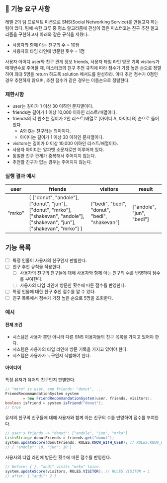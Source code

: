 ## 🚀 기능 요구 사항

레벨 2의 팀 프로젝트 미션으로 SNS(Social Networking Service)를 만들고자 하는 팀이 있다. 팀에 속한 크루 중 평소 알고리즘에 관심이 많은 미스터코는 친구 추천 알고리즘을 구현하고자 아래와 같은 규칙을 세웠다.

- 사용자와 함께 아는 친구의 수 = 10점 
- 사용자의 타임 라인에 방문한 횟수 = 1점

사용자 아이디 user와 친구 관계 정보 friends, 사용자 타임 라인 방문 기록 visitors가 매개변수로 주어질 때, 미스터코의 친구 추천 규칙에 따라 점수가 가장 높은 순으로 정렬하여 최대 5명을 return 하도록 solution 메서드를 완성하라. 이때 추천 점수가 0점인 경우 추천하지 않으며, 추천 점수가 같은 경우는 이름순으로 정렬한다.

### 제한사항

- user는 길이가 1 이상 30 이하인 문자열이다.
- friends는 길이가 1 이상 10,000 이하인 리스트/배열이다.
- friends의 각 원소는 길이가 2인 리스트/배열로 [아이디 A, 아이디 B] 순으로 들어있다.
  - A와 B는 친구라는 의미이다.
  - 아이디는 길이가 1 이상 30 이하인 문자열이다.
- visitors는 길이가 0 이상 10,000 이하인 리스트/배열이다.
- 사용자 아이디는 알파벳 소문자로만 이루어져 있다.
- 동일한 친구 관계가 중복해서 주어지지 않는다.
- 추천할 친구가 없는 경우는 주어지지 않는다.

### 실행 결과 예시

| user | friends | visitors | result |
| --- | --- | --- | --- |
| "mrko" | [ ["donut", "andole"], ["donut", "jun"], ["donut", "mrko"], ["shakevan", "andole"], ["shakevan", "jun"], ["shakevan", "mrko"] ] | ["bedi", "bedi", "donut", "bedi", "shakevan"] | ["andole", "jun", "bedi"] |

## 기능 목록

-[ ] 특정 인물이 사용자의 친구인지 판별한다.
-[ ] 친구 추천 규칙을 적용한다.
  -[ ] 사용자의 친구의 친구들에 대해 사용자와 함께 아는 친구의 수를 반영하여 점수를 부여한다.
  -[ ] 사용자의 타임 라인에 방문한 횟수에 따른 점수를 반영한다.
-[ ] 특정 인물에 대한 친구 추천 점수를 알 수 있다.
-[ ] 친구 목록에서 점수가 가장 높은 순으로 5명을 조회한다.

### 예시

#### 전제 조건

- 시스템은 사용자 뿐만 아니라 다른 SNS 이용자들의 친구 목록을 가지고 있어야 한다.
- 시스템은 사용자의 타입 라인에 방문 기록을 가지고 있어야 한다.
- 시스템은 사용자가 누구인지 식별해야 한다.

#### 아이디어

특정 유저가 유저의 친구인지 판별한다.

```java
// "mkro" is user, and friends: "donut", ...
FriendRecommandationSystem system
        = new FriendRecommandationSystem(user, friends, visitors); 
boolean isFriend = system.isFriend("donut");
// true
```

유저의 친구의 친구들에 대해 사용자와 함꼐 아는 친구의 수를 반영하여 점수를 부여한다.

```java
// user's friends -> "donut": ["andole", "jun", "mrko"]
List<String> donutFriends = friends.get("donut");
system.updateScore(donutFriends, RULES.KNOW_WITH_USER); // RULES.KNOW_WITH_USER = 10
// { "andole": 10, "jun": 10 }
```

사용자의 타임 라인에 방문한 횟수에 따른 점수를 반영한다.

```java
// before: { }, "andi" visits "mrko" twice.
system.updateScore(visitors, RULES.VISITOR); // RULES.VISITOR = 1
// after: { "andi": 2 }
```




